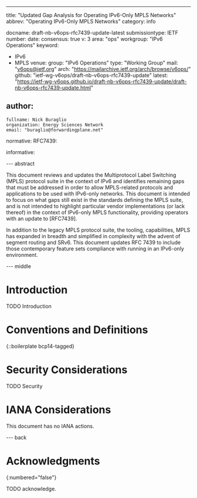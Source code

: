 ---
title: "Updated Gap Analysis for Operating IPv6-Only MPLS Networks"
abbrev: "Operating IPv6-Only MPLS Networks"
category: info

docname: draft-nb-v6ops-rfc7439-update-latest
submissiontype: IETF
number:
date:
consensus: true
v: 3
area: "ops"
workgroup: "IPv6 Operations"
keyword:
 - IPv6
 - MPLS
venue:
  group: "IPv6 Operations"
  type: "Working Group"
  mail: "v6ops@ietf.org"
  arch: "https://mailarchive.ietf.org/arch/browse/v6ops/"
  github: "ietf-wg-v6ops/draft-nb-v6ops-rfc7439-update"
  latest: "https://ietf-wg-v6ops.github.io/draft-nb-v6ops-rfc7439-update/draft-nb-v6ops-rfc7439-update.html"

author:
 -
    fullname: Nick Buraglio
    organization: Energy Sciences Network
    email: "buraglio@forwardingplane.net"

normative:
  RFC7439:

informative:

--- abstract

This document reviews and updates the Multiprotocol Label Switching (MPLS)
protocol suite in the context of IPv6 and identifies remaining gaps that must
be addressed in order to allow MPLS-related protocols and applications to be
used with IPv6-only networks. This document is intended to focus on what gaps
still exist in the standards defining the MPLS suite, and is not intended to
highlight particular vendor implementations (or lack thereof) in the context
of IPv6-only MPLS functionality, providing operators with
an update to [RFC7439].

In addition to the legacy MPLS protocol suite, the tooling, capabilities, MPLS has expanded in breadth
and simplified in complexity with the advent of segment routing and SRv6. This document updates RFC 7439
to include those contemporary feature sets compliance with running in an IPv6-only environment.


--- middle

# Introduction

TODO Introduction


# Conventions and Definitions

{::boilerplate bcp14-tagged}


# Security Considerations

TODO Security


# IANA Considerations

This document has no IANA actions.


--- back

# Acknowledgments
{:numbered="false"}

TODO acknowledge.
